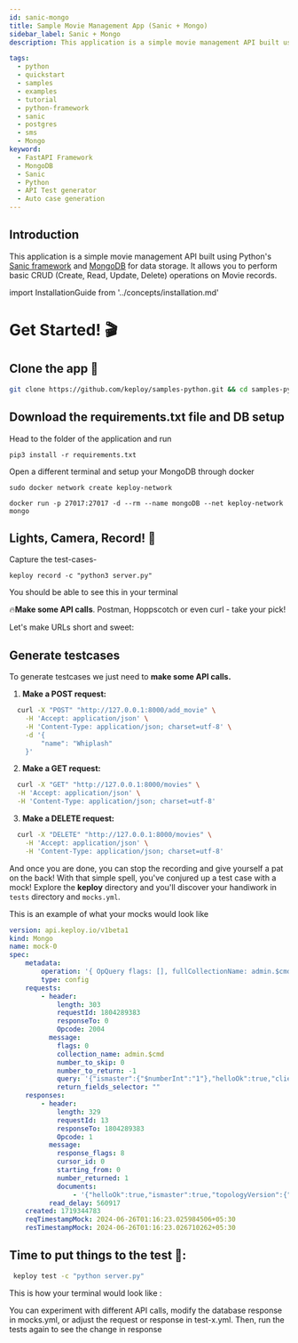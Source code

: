 ```yaml
---
id: sanic-mongo
title: Sample Movie Management App (Sanic + Mongo)
sidebar_label: Sanic + Mongo
description: This application is a simple movie management API built using Python's Sanic framework and MongoDB for data storage. It allows you to perform basic CRUD (Create, Read, Update, Delete) operations on Movie records.

tags:
  - python
  - quickstart
  - samples
  - examples
  - tutorial
  - python-framework
  - sanic
  - postgres
  - sms
  - Mongo
keyword:
  - FastAPI Framework
  - MongoDB
  - Sanic
  - Python
  - API Test generator
  - Auto case generation
---
```


## Introduction

This application is a simple movie management API built using Python's [Sanic framework](https://sanic.dev/en/) and [MongoDB](https://mongodb.com/) for data storage. It allows you to perform basic CRUD (Create, Read, Update, Delete) operations on Movie records.

import InstallationGuide from '../concepts/installation.md'

<InstallationGuide/>


# Get Started! 🎬

## Clone the app 🧪

```bash
git clone https://github.com/keploy/samples-python.git && cd samples-python/sanic-mongo
```

## Download the requirements.txt file and DB setup

Head to the folder of the application and run 
```shell
pip3 install -r requirements.txt
```

Open a different terminal and setup your MongoDB through docker 
```shell
sudo docker network create keploy-network
```

```shell
docker run -p 27017:27017 -d --rm --name mongoDB --net keploy-network mongo
```

## Lights, Camera, Record! 🎥

Capture the test-cases-

```shell
keploy record -c "python3 server.py"
```
You should be able to see this in your terminal
<!-- 
![Test Record](/img/sanic-mongo-record.png)
<img src="/docs/img/sanic-mongo-record.png" alt="Add Keploy application"/>. -->

<!-- <img src='/docs/static/img/sanic-mongo-record.png' alt="Test Record"  width="80%"/> -->

🔥**Make some API calls**. Postman, Hoppscotch or even curl - take your pick!

Let's make URLs short and sweet:
## Generate testcases

To generate testcases we just need to **make some API calls.**

1. **Make a POST request:**

```bash
  curl -X "POST" "http://127.0.0.1:8000/add_movie" \
    -H 'Accept: application/json' \
    -H 'Content-Type: application/json; charset=utf-8' \
    -d '{
        "name": "Whiplash"
    }'
```

2. **Make a GET request:**

```bash
  curl -X "GET" "http://127.0.0.1:8000/movies" \
  -H 'Accept: application/json' \
  -H 'Content-Type: application/json; charset=utf-8'
```

3. **Make a DELETE request:**

```bash
  curl -X "DELETE" "http://127.0.0.1:8000/movies" \
    -H 'Accept: application/json' \
    -H 'Content-Type: application/json; charset=utf-8'

```

And once you are done, you can stop the recording and give yourself a pat on the back! With that simple spell, you've conjured up a test case with a mock! Explore the **keploy** directory and you'll discover your handiwork in `tests` directory and `mocks.yml`.

This is an example of what your mocks would look like

```yaml
version: api.keploy.io/v1beta1
kind: Mongo
name: mock-0
spec:
    metadata:
        operation: '{ OpQuery flags: [], fullCollectionName: admin.$cmd, numberToSkip: 0, numberToReturn: -1, query: {"ismaster": {"$numberInt":"1"},"helloOk": true,"client": {"driver": {"name": "PyMongo|Motor","version": "4.6.3|3.4.0"},"os": {"type": "Linux","name": "Linux","architecture": "x86_64","version": "5.15.146.1-microsoft-standard-WSL2"},"platform": "CPython 3.10.12.final.0|asyncio"}}, returnFieldsSelector:  }'
        type: config
    requests:
        - header:
            length: 303
            requestId: 1804289383
            responseTo: 0
            Opcode: 2004
          message:
            flags: 0
            collection_name: admin.$cmd
            number_to_skip: 0
            number_to_return: -1
            query: '{"ismaster":{"$numberInt":"1"},"helloOk":true,"client":{"driver":{"name":"PyMongo|Motor","version":"4.6.3|3.4.0"},"os":{"type":"Linux","name":"Linux","architecture":"x86_64","version":"5.15.146.1-microsoft-standard-WSL2"},"platform":"CPython 3.10.12.final.0|asyncio"}}'
            return_fields_selector: ""
    responses:
        - header:
            length: 329
            requestId: 13
            responseTo: 1804289383
            Opcode: 1
          message:
            response_flags: 8
            cursor_id: 0
            starting_from: 0
            number_returned: 1
            documents:
                - '{"helloOk":true,"ismaster":true,"topologyVersion":{"processId":{"$oid":"667b1d2066b0c1d16885b016"},"counter":{"$numberLong":"0"}},"maxBsonObjectSize":{"$numberInt":"16777216"},"maxMessageSizeBytes":{"$numberInt":"48000000"},"maxWriteBatchSize":{"$numberInt":"100000"},"localTime":{"$date":{"$numberLong":"1719344783026"}},"logicalSessionTimeoutMinutes":{"$numberInt":"30"},"connectionId":{"$numberInt":"4"},"minWireVersion":{"$numberInt":"0"},"maxWireVersion":{"$numberInt":"21"},"readOnly":false,"ok":{"$numberDouble":"1.0"}}'
          read_delay: 560917
    created: 1719344783
    reqTimestampMock: 2024-06-26T01:16:23.025984506+05:30
    resTimestampMock: 2024-06-26T01:16:23.026710262+05:30
```

## **Time to put things to the test 🧪:**

```bash
 keploy test -c "python server.py"
```
This is how your terminal would look like :

<!-- ![Test Record](/img/sanic-mongo-test.png) -->

You can experiment with different API calls, modify the database response in mocks.yml, or adjust the request or response in test-x.yml. Then, run the tests again to see the change in response
